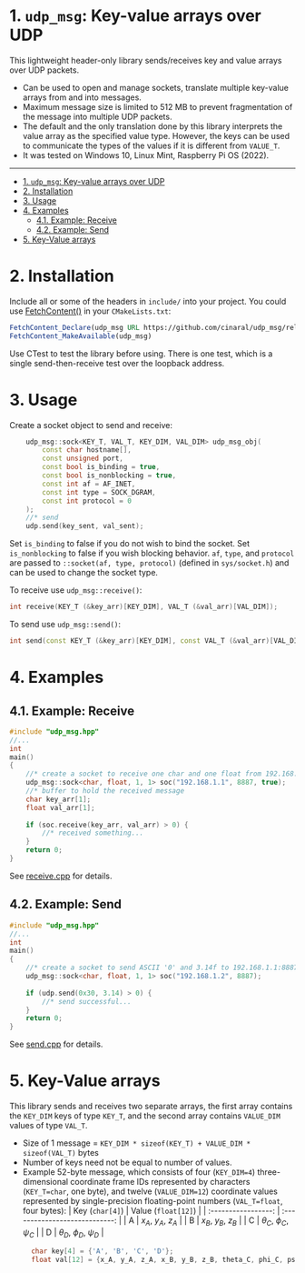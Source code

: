 # 1. ```udp_msg```: Key-value arrays over UDP

This lightweight header-only library sends/receives key and value arrays over UDP packets. 
- Can be used to open and manage sockets, translate multiple key-value arrays from and into messages. 
- Maximum message size is limited to 512 MB to prevent fragmentation of the message into multiple UDP packets.
- The default and the only translation done by this library interprets the value array as the specified value type. However, the keys can be used to communicate the types of the values if it is different from ```VALUE_T```.
- It was tested on Windows 10, Linux Mint, Raspberry Pi OS (2022).  

---  

- [1. ```udp_msg```: Key-value arrays over UDP](#1-udpmsg-key-value-arrays-over-udp)
- [2. Installation](#2-installation)
- [3. Usage](#3-usage)
- [4. Examples](#4-examples)
	- [4.1. Example: Receive](#41-example-receive)
	- [4.2. Example: Send](#42-example-send)
- [5. Key-Value arrays](#5-key-value-arrays)

# 2. Installation
  
Include all or some of the headers in ```include/``` into your project. You could use [FetchContent()](https://cmake.org/cmake/help/latest/module/FetchContent.html) in your ```CMakeLists.txt```:
```CMake
FetchContent_Declare(udp_msg URL https://github.com/cinaral/udp_msg/releases/download/<RELEASE_TAG>/src.zip)
FetchContent_MakeAvailable(udp_msg)
```

Use CTest to test the library before using. There is one test, which is a single send-then-receive test over the loopback address.  

# 3. Usage

Create a socket object to send and receive:
```Cpp
	udp_msg::sock<KEY_T, VAL_T, KEY_DIM, VAL_DIM> udp_msg_obj(
		const char hostname[], 
		const unsigned port, 
		const bool is_binding = true,
		const bool is_nonblocking = true, 
		const int af = AF_INET, 
		const int type = SOCK_DGRAM,
		const int protocol = 0
	);
	//* send
	udp.send(key_sent, val_sent);
```
Set ```is_binding``` to false if you do not wish to bind the socket. Set ```is_nonblocking``` to false if you wish blocking behavior. ```af```, ```type```, and ```protocol``` are passed to ```::socket(af, type, protocol)``` (defined in ```sys/socket.h```) and can be used to change the socket type.

To receive use ```udp_msg::receive()```:
```Cpp
int receive(KEY_T (&key_arr)[KEY_DIM], VAL_T (&val_arr)[VAL_DIM]);
```

To send use ```udp_msg::send()```:
```Cpp
int send(const KEY_T (&key_arr)[KEY_DIM], const VAL_T (&val_arr)[VAL_DIM]);
```

# 4. Examples

## 4.1. Example: Receive

```Cpp
#include "udp_msg.hpp"
//...
int
main()
{
	//* create a socket to receive one char and one float from 192.168.1.1:8887
	udp_msg::sock<char, float, 1, 1> soc("192.168.1.1", 8887, true);
	//* buffer to hold the received message
	char key_arr[1]; 
	float val_arr[1];
	
	if (soc.receive(key_arr, val_arr) > 0) {
		//* received something...
	}
	return 0;
}
```
See [receive.cpp](./examples/receive.cpp) for details.

## 4.2. Example: Send

```Cpp
#include "udp_msg.hpp"
//...
int
main()
{
	//* create a socket to send ASCII '0' and 3.14f to 192.168.1.1:8887
	udp_msg::sock<char, float, 1, 1> soc("192.168.1.2", 8887);
	
	if (udp.send(0x30, 3.14) > 0) {
		//* send successful...
	}
	return 0;
}
```
See [send.cpp](./examples/send.cpp) for details.

# 5. Key-Value arrays

This library sends and receives two separate arrays, the first array contains the ```KEY_DIM``` keys of type ```KEY_T```, and the second array contains ```VALUE_DIM``` values of type ```VAL_T```. 
- Size of 1 message = ```KEY_DIM * sizeof(KEY_T) + VALUE_DIM * sizeof(VAL_T)``` bytes
- Number of keys need not be equal to number of values. 
- Example 52-byte message, which consists of four (```KEY_DIM=4```) three-dimensional coordinate frame IDs represented by characters (```KEY_T=char```, one byte), and twelve (```VALUE_DIM=12```) coordinate values represented by single-precision floating-point numbers (```VAL_T=float```, four bytes):
  | Key (```char[4]```) |    Value (```float[12]```)     |
  | :-----------------: | :----------------------------: |
  |          A          |      $x_A$, $y_A$, $z_A$       |
  |          B          |       $x_B$, $y_B$, $z_B$       |
  |          C          | $\theta_C$, $\phi_C$, $\psi_C$ |
  |          D          | $\theta_D$, $\phi_D$, $\psi_D$  |
  ```Cpp
	char key[4] = {'A', 'B', 'C', 'D'};
	float val[12] = {x_A, y_A, z_A, x_B, y_B, z_B, theta_C, phi_C, psi_C, theta_D, phi_D, psi_D};
  ```
